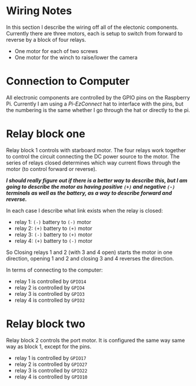# Wiring Notes

In this section I describe the wiring off all of the electonic components.  Currently there are three motors, each is setup to switch from forward to reverse by a block of four relays.
  
 - One motor for each of two screws
 - One motor for the winch to raise/lower the camera

# Connection to Computer

All electronic components are controlled by the GPIO pins on the Raspberry Pi.  Currently I am using a *Pi-EzConnect* hat to interface with the pins, but the numbering is the same whether I go through the hat or directly to the pi.

# Relay block one

Relay block 1 controls with starboard motor.  The four relays work together to control the circuit connecting the DC power source to the motor.  The series of relays closed determines which way current flows through the motor (to control forward or reverse).

***I should really figure out if there is a better way to describe this, but I am going to describe the motor as having positive `(+)` and negative `(-)` terminals as well as the battery, as a way to describe forward and reverse.***

In each case I describe what link exists when the relay is closed:

 - relay 1: `(-)` battery to `(-)` motor
 - relay 2: `(+)` battery to `(+)` motor
 - relay 3: `(-)` battery to `(+)` motor
 - relay 4: `(+)` battery to `(-)` motor

So Closing relays 1 and 2 (with 3 and 4 open) starts the motor in one direction, opening 1 and 2 and closing 3 and 4 reverses the direction. 

In terms of connecting to the computer:

 - relay 1 is controlled by `GPIO14`
 - relay 2 is controlled by `GPIO4`
 - relay 3 is controlled by `GPIO3`
 - relay 4 is controlled by `GPIO2`

# Relay block two

Relay block 2 controls the port motor.  It is configured the same way same way as block 1, except for the pins.

 - relay 1 is controlled by `GPIO17`
 - relay 2 is controlled by `GPIO27`
 - relay 3 is controlled by `GPIO22`
 - relay 4 is controlled by `GPIO10`







